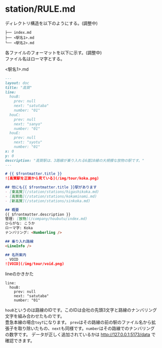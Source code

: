 # station/RULE.md

ディレクトリ構造を以下のようにする。(調整中)

```
├── index.md
├── <駅名1>.md
└── <駅名2>.md
```

各ファイルのフォーマットを以下に示す。(調整中)  
ファイル名はローマ字とする。

<駅名1>.md
```md
---
layout: doc
title: "高賀"
line:
  houB:
    prev: null
    next: "satutaba"
    number: "01"
  houC:
    prev: null
    next: "sanyo"
    number: "01"
  houE:
    prev: null
    next: "syotu"
    number: "01"
x: 0
y: 0
description: "高賀駅は、3路線が乗り入れる6面10線の大規模な放物の駅です。"
---

# {{ $frontmatter.title }}
![高賀駅を正面から見ている](/img/tour/koka.png)

## 他にも{{ $frontmatter.title }}駅があります
- [東高賀](/station/stations/higashikoka.md)
- [高賀南](/station/stations/kokaminami.md)
- [新高賀](/station/stations/sinkoka.md)

## 概要
{{ $frontmatter.description }}  
管理: [放物](/company/houbutu/index.md)  
ひらがな: こうか  
ローマ字: Koka  
ナンバリング: <Numberling />

## 乗り入れ路線
<LineInfo />

## 名所案内
- VOID
![VOID](/img/tour/void.png)
```

lineのかきかた
```
line:
  houB:
    prev: null
    next: "satutaba"
    number: "01"
```
`houB`というのは路線のIDです。このIDは会社の先頭3文字と路線のナンバリング文字を組み合わせたものです。  
豊急本線の場合`toyT`になります。
`prev`はその路線の前の駅のファイル名から拡張子を取り除いたもの、`next`も同様です。`number`はその路線でのナンバリングの数字です。
データが正しく追加されているかは http://127.0.0.1:5173/data で確認できます。
